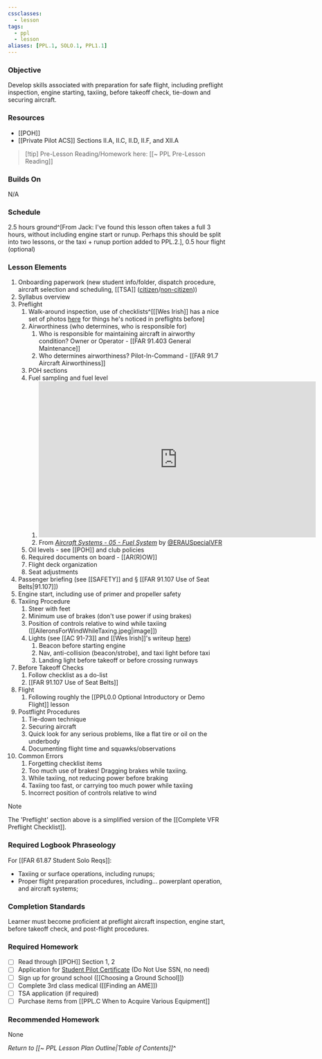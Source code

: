```yaml
---
cssclasses:
  - lesson
tags:
  - ppl
  - lesson
aliases: [PPL.1, SOLO.1, PPL1.1]
---
```

### Objective
Develop skills associated with preparation for safe flight, including preflight inspection, engine starting, taxiing, before takeoff check, tie-down and securing aircraft.

### Resources
- [[POH]]
- [[Private Pilot ACS]] Sections II.A, II.C, II.D, II.F, and XII.A

> [!tip] Pre-Lesson Reading/Homework here: [[~ PPL Pre-Lesson Reading]]

### Builds On
N/A

### Schedule
2.5 hours ground^[From Jack: I've found this lesson often takes a full 3 hours, without including engine start or runup. Perhaps this should be split into two lessons, or the taxi + runup portion added to PPL.2.], 0.5 hour flight (optional)

### Lesson Elements
1. Onboarding paperwork (new student info/folder, dispatch procedure, aircraft selection and scheduling, [[TSA]] ([citizen](https://www.aopa.org/advocacy/pilots/alien-flight-training-program/us-citizens-seeking-flight-training)/[non-citizen](https://www.aopa.org/advocacy/pilots/alien-flight-training-program/aliens-and-non-us-citizens-seeking-flight-training)))
2. Syllabus overview
3. Preflight
	1. Walk-around inspection, use of checklists^[[[Wes Irish]] has a nice set of photos [here](https://sites.google.com/coyotehillconsulting.com/cfiwes/library/pre-flight-fails) for things he's noticed in preflights before]
	2. Airworthiness (who determines, who is responsible for)
		1. Who is responsible for maintaining aircraft in airworthy condition? Owner or Operator - [[FAR 91.403 General Maintenance]]
		2. Who determines airworthiness? Pilot-In-Command - [[FAR 91.7 Aircraft Airworthiness]]
	3. POH sections
	4. Fuel sampling and fuel level
		1. <iframe id="ytplayer" type="text/html" width="640" height="360" src="https://youtube.com/embed/rya4YFDpsPs?start=193"  frameborder="0"></iframe>
		1. From *[Aircraft Systems - 05 - Fuel System](https://www.youtube.com/watch?v=rya4YFDpsPs)* by [@ERAUSpecialVFR](https://www.youtube.com/@ERAUSpecialVFR)
	5. Oil levels - see [[POH]] and club policies
	6. Required documents on board - [[AR(R)OW]]
	7. Flight deck organization
	8. Seat adjustments
4. Passenger briefing (see [[SAFETY]] and § [[FAR 91.107 Use of Seat Belts|91.107]])
5. Engine start, including use of primer and propeller safety
6. Taxiing Procedure
	1. Steer with feet
	2. Minimum use of brakes (don't use power if using brakes)
	3. Position of controls relative to wind while taxiing ([[AileronsForWindWhileTaxing.jpeg|image]])
	4. Lights (see [[AC 91-73]] and [[Wes Irish]]'s writeup [here](https://sites.google.com/coyotehillconsulting.com/cfiwes/lessons/lights))
		1. Beacon before starting engine
		2. Nav, anti-collision (beacon/strobe), and taxi light before taxi
		3. Landing light before takeoff or before crossing runways
7. Before Takeoff Checks
	1. Follow checklist as a do-list
	2. [[FAR 91.107 Use of Seat Belts]]
8. Flight
	1. Following roughly the [[PPL0.0 Optional Introductory or Demo Flight]] lesson
9. Postflight Procedures
	1. Tie-down technique
	2. Securing aircraft
	3. Quick look for any serious problems, like a flat tire or oil on the underbody
	4. Documenting flight time and squawks/observations
10. Common Errors
	1. Forgetting checklist items
	2. Too much use of brakes! Dragging brakes while taxiing.
	3. While taxiing, not reducing power before braking
	4. Taxiing too fast, or carrying too much power while taxiing
	5. Incorrect position of controls relative to wind

> [!note]
> The 'Preflight' section above is a simplified version of the [[Complete VFR Preflight Checklist]].

### Required Logbook Phraseology
For [[FAR 61.87 Student Solo Reqs]]: 
- Taxiing or surface operations, including runups;
- Proper flight preparation procedures, including... powerplant operation, and aircraft systems;

### Completion Standards
Learner must become proficient at preflight aircraft inspection, engine start, before takeoff check, and post-flight procedures.

### Required Homework
- [ ] Read through [[POH]] Section 1, 2
- [ ] Application for [Student Pilot Certificate](https://iacra.faa.gov/IACRA/Default.aspx) (Do Not Use SSN, no need)
- [ ] Sign up for ground school ([[Choosing a Ground School]])
- [ ] Complete 3rd class medical ([[Finding an AME]])
- [ ] TSA application (if required)
- [ ] Purchase items from [[PPL.C When to Acquire Various Equipment]]

### Recommended Homework
None

*Return to [[~ PPL Lesson Plan Outline|Table of Contents]]^*